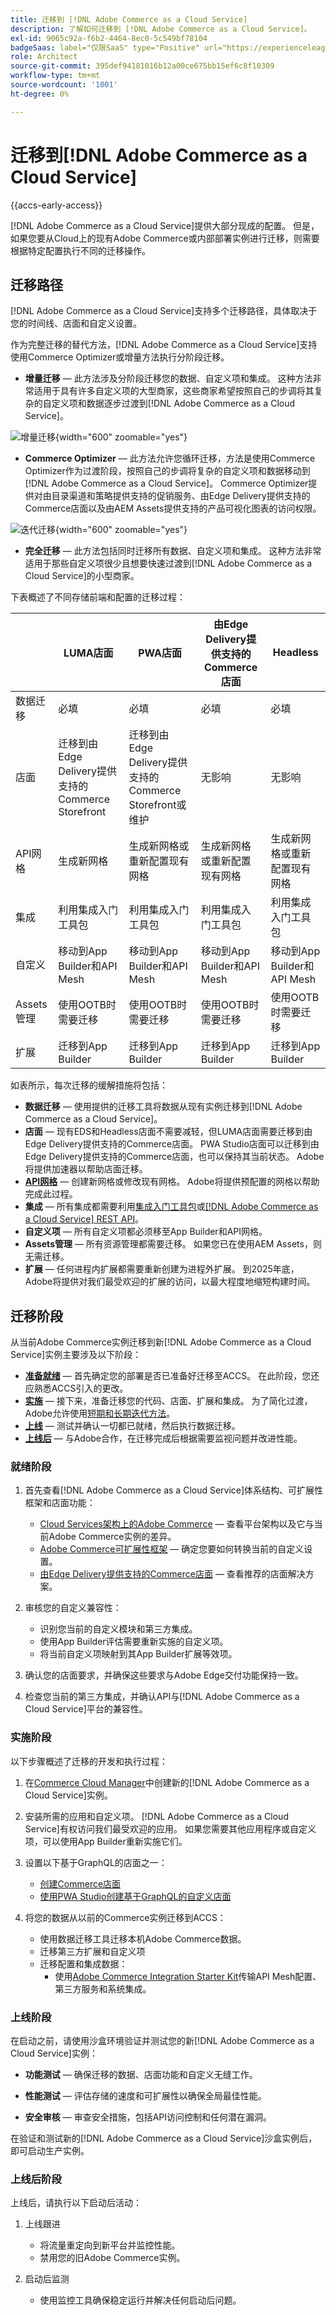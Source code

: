 ```yaml
---
title: 迁移到 [!DNL Adobe Commerce as a Cloud Service]
description: 了解如何迁移到 [!DNL Adobe Commerce as a Cloud Service]。
exl-id: 9065c92a-f6b2-4464-8ec0-5c549bf78104
badgeSaas: label="仅限SaaS" type="Positive" url="https://experienceleague.adobe.com/en/docs/commerce/user-guides/product-solutions" tooltip="仅适用于Adobe Commerce as a Cloud Service和Adobe Commerce Optimizer项目(Adobe管理的SaaS基础架构)。"
role: Architect
source-git-commit: 395def94181016b12a00ce675bb15ef6c8f10309
workflow-type: tm+mt
source-wordcount: '1001'
ht-degree: 0%

---
```


# 迁移到[!DNL Adobe Commerce as a Cloud Service]

{{accs-early-access}}

[!DNL Adobe Commerce as a Cloud Service]提供大部分现成的配置。 但是，如果您要从Cloud上的现有Adobe Commerce或内部部署实例进行迁移，则需要根据特定配置执行不同的迁移操作。

## 迁移路径

[!DNL Adobe Commerce as a Cloud Service]支持多个迁移路径，具体取决于您的时间线、店面和自定义设置。

作为完整迁移的替代方法，[!DNL Adobe Commerce as a Cloud Service]支持使用Commerce Optimizer或增量方法执行分阶段迁移。

* **增量迁移** — 此方法涉及分阶段迁移您的数据、自定义项和集成。 这种方法非常适用于具有许多自定义项的大型商家，这些商家希望按照自己的步调将其复杂的自定义项和数据逐步过渡到[!DNL Adobe Commerce as a Cloud Service]。

![增量迁移](./assets/incremental.png){width="600" zoomable="yes"}

* **Commerce Optimizer** — 此方法允许您循环迁移，方法是使用Commerce Optimizer作为过渡阶段，按照自己的步调将复杂的自定义项和数据移动到[!DNL Adobe Commerce as a Cloud Service]。 Commerce Optimizer提供对由目录渠道和策略提供支持的促销服务、由Edge Delivery提供支持的Commerce店面以及由AEM Assets提供支持的产品可视化图表的访问权限。

![迭代迁移](./assets/optimizer.png){width="600" zoomable="yes"}

* **完全迁移** — 此方法包括同时迁移所有数据、自定义项和集成。 这种方法非常适用于那些自定义项很少且想要快速过渡到[!DNL Adobe Commerce as a Cloud Service]的小型商家。

下表概述了不同存储前端和配置的迁移过程：

|                    | LUMA店面 | PWA店面 | 由Edge Delivery提供支持的Commerce店面 | Headless |
|--------------------|----------------------------------------|----------------------------------------|------------------------------------------------------|----------------------------------------|
| 数据迁移 | 必填 | 必填 | 必填 | 必填 |
| 店面 | 迁移到由Edge Delivery提供支持的Commerce Storefront | 迁移到由Edge Delivery提供支持的Commerce Storefront或维护 | 无影响 | 无影响 |
| API网格 | 生成新网格 | 生成新网格或重新配置现有网格 | 生成新网格或重新配置现有网格 | 生成新网格或重新配置现有网格 |
| 集成 | 利用集成入门工具包 | 利用集成入门工具包 | 利用集成入门工具包 | 利用集成入门工具包 |
| 自定义 | 移动到App Builder和API Mesh | 移动到App Builder和API Mesh | 移动到App Builder和API Mesh | 移动到App Builder和API Mesh |
| Assets管理 | 使用OOTB时需要迁移 | 使用OOTB时需要迁移 | 使用OOTB时需要迁移 | 使用OOTB时需要迁移 |
| 扩展 | 迁移到App Builder | 迁移到App Builder | 迁移到App Builder | 迁移到App Builder |

如表所示，每次迁移的缓解措施将包括：

* **数据迁移** — 使用提供的迁移工具将数据从现有实例迁移到[!DNL Adobe Commerce as a Cloud Service]。
* **店面** — 现有EDS和Headless店面不需要减轻，但LUMA店面需要迁移到由Edge Delivery提供支持的Commerce店面。 PWA Studio店面可以迁移到由Edge Delivery提供支持的Commerce店面，也可以保持其当前状态。 Adobe将提供加速器以帮助店面迁移。
* **[API网格](https://developer.adobe.com/graphql-mesh-gateway)** — 创建新网格或修改现有网格。 Adobe将提供预配置的网格以帮助完成此过程。
* **集成** — 所有集成都需要利用[集成入门工具包](https://developer.adobe.com/commerce/extensibility/starter-kit/integration/)或[[!DNL Adobe Commerce as a Cloud Service] REST API](https://developer.adobe.com/commerce/services/reference/cloud-service/core-admin/)。
* **自定义项** — 所有自定义项都必须移至App Builder和API网格。
* **Assets管理** — 所有资源管理都需要迁移。 如果您已在使用AEM Assets，则无需迁移。
* **扩展** — 任何进程内扩展都需要重新创建为进程外扩展。 到2025年底，Adobe将提供对我们最受欢迎的扩展的访问，以最大程度地缩短构建时间。

## 迁移阶段

从当前Adobe Commerce实例迁移到新[!DNL Adobe Commerce as a Cloud Service]实例主要涉及以下阶段：

* **[准备就绪](#readiness-phase)** — 首先确定您的部署是否已准备好迁移至ACCS。 在此阶段，您还应熟悉ACCS引入的更改&#x200B;。
* **[实施](#implementation-phase)** — 接下来，准备迁移您的代码、店面、扩展和集成。 为了简化过渡，Adobe允许使用[短期和长期迭代方法](#migration-paths)&#x200B;。
* **[上线](#go-live-phase)** — 测试并确认一切都已就绪，然后执行数据迁移。
* **[上线后](#post-go-live-phase)** — 与Adobe合作，在迁移完成后根据需要监视问题并改进性能。

### 就绪阶段

1. 首先查看[!DNL Adobe Commerce as a Cloud Service]体系结构、可扩展性框架和店面功能：

   * [Cloud Services架构上的Adobe Commerce](./overview.md) — 查看平台架构以及它与当前Adobe Commerce实例的差异。
   * [Adobe Commerce可扩展性框架](https://developer.adobe.com/commerce/extensibility/) — 确定您要如何转换当前的自定义设置。
   * [由Edge Delivery提供支持的Commerce店面](https://experienceleague.adobe.com/developer/commerce/storefront/) — 查看推荐的店面解决方案。

1. 审核您的自定义兼容性：

   * 识别您当前的自定义模块和第三方集成。
   * 使用App Builder评估需要重新实施的自定义项。
   * 将当前自定义项映射到其App Builder扩展等效项。

1. 确认您的店面要求，并确保这些要求与Adobe Edge交付功能保持一致。

1. 检查您当前的第三方集成，并确认API与[!DNL Adobe Commerce as a Cloud Service]平台的兼容性。

### 实施阶段

以下步骤概述了迁移的开发和执行过程：

1. 在[Commerce Cloud Manager](./getting-started.md#create-an-instance)中创建新的[!DNL Adobe Commerce as a Cloud Service]实例。

1. 安装所需的应用和自定义项。 [!DNL Adobe Commerce as a Cloud Service]有权访问我们最受欢迎的应用。 如果您需要其他应用程序或自定义项，可以使用App Builder重新实施它们。

1. 设置以下基于GraphQL的店面之一：

   * [创建Commerce店面](https://experienceleague.adobe.com/developer/commerce/storefront/get-started/)
   * [使用PWA Studio创建基于GraphQL的自定义店面](https://developer.adobe.com/commerce/pwa-studio/)

1. 将您的数据从以前的Commerce实例迁移到ACCS：

   * 使用数据迁移工具迁移本机Adobe Commerce数据。
   * 迁移第三方扩展和自定义项
   * 迁移配置和集成数据：
      * 使用[Adobe Commerce Integration Starter Kit](https://developer.adobe.com/commerce/extensibility/starter-kit/integration/)传输API Mesh配置、第三方服务和系统集成。

### 上线阶段

在启动之前，请使用沙盒环境验证并测试您的新[!DNL Adobe Commerce as a Cloud Service]实例：

* **功能测试** — 确保迁移的数据、店面功能和自定义无缝工作。

* **性能测试** — 评估存储的速度和可扩展性以确保全局最佳性能。

* **安全审核** — 审查安全措施，包括API访问控制和任何潜在漏洞。

在验证和测试新的[!DNL Adobe Commerce as a Cloud Service]沙盒实例后，即可启动生产实例。

### 上线后阶段

上线后，请执行以下启动后活动：

1. 上线跟进

   * 将流量重定向到新平台并监控性能。
   * 禁用您的旧Adobe Commerce实例。

1. 启动后监测

   * 使用监控工具确保稳定运行并解决任何启动后问题。
